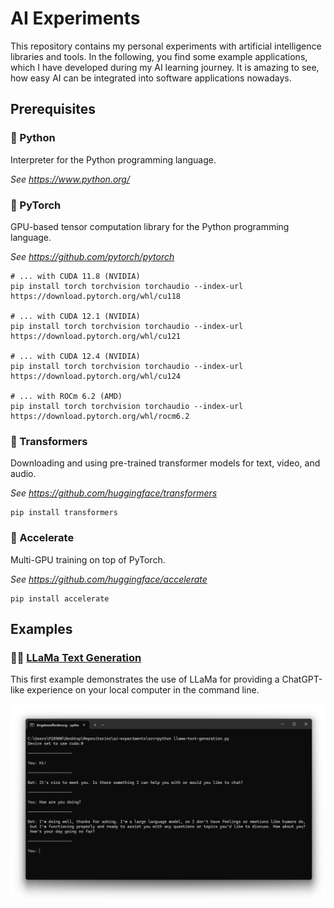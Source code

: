 # AI Experiments

This repository contains my personal experiments with artificial intelligence libraries and tools.
In the following, you find some example applications, which I have developed during my AI learning journey.
It is amazing to see, how easy AI can be integrated into software applications nowadays.

## Prerequisites

### 🧩 Python

Interpreter for the Python programming language.

*See https://www.python.org/*

### 🧩 PyTorch

GPU-based tensor computation library for the Python programming language.

*See https://github.com/pytorch/pytorch*

```
# ... with CUDA 11.8 (NVIDIA)
pip install torch torchvision torchaudio --index-url https://download.pytorch.org/whl/cu118

# ... with CUDA 12.1 (NVIDIA)
pip install torch torchvision torchaudio --index-url https://download.pytorch.org/whl/cu121

# ... with CUDA 12.4 (NVIDIA)
pip install torch torchvision torchaudio --index-url https://download.pytorch.org/whl/cu124

# ... with ROCm 6.2 (AMD)
pip install torch torchvision torchaudio --index-url https://download.pytorch.org/whl/rocm6.2
```

### 🧩 Transformers

Downloading and using pre-trained transformer models for text, video, and audio.

*See https://github.com/huggingface/transformers*

```
pip install transformers
```

### 🧩 Accelerate

Multi-GPU training on top of PyTorch.

*See https://github.com/huggingface/accelerate*

```
pip install accelerate
```

## Examples

### 🧑‍💻 [LLaMa Text Generation](./Sources/llama-text-generation.py)

This first example demonstrates the use of LLaMa for providing a ChatGPT-like experience on your local computer in the command line.

![](./Screenshots/Screenshot.png)